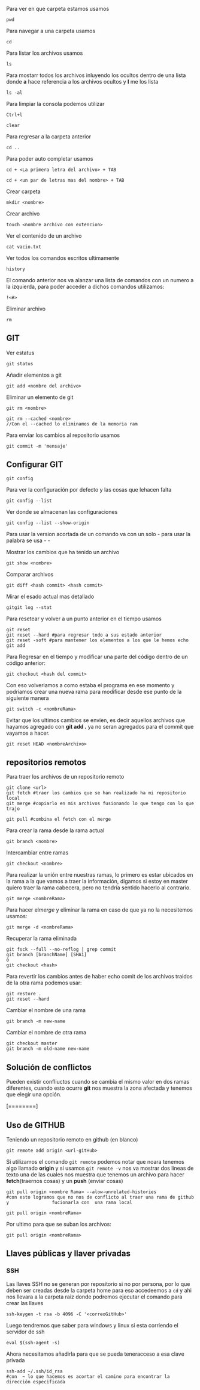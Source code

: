 Para ver en que carpeta estamos usamos

    pwd

Para navegar a una carpeta usamos

    cd

Para listar los archivos usamos

    ls

Para mostarr todos los archivos inluyendo los ocultos dentro de una lista donde **a** hace referencia a los archivos ocultos y **l** me los lista

    ls -al

Para limpiar la consola podemos utilizar

    Ctrl+l

    clear

Para regresar a la carpeta anterior

    cd ..

Para poder auto completar usamos

    cd + <La primera letra del archivo> + TAB

    cd + <un par de letras mas del nombre> + TAB

Crear carpeta

    mkdir <nombre>

Crear archivo

    touch <nombre archivo con extencion>

Ver el contenido de un archivo

    cat vacio.txt

Ver todos los comandos escritos ultimamente

    history

El comando anterior nos va alanzar una lista de comandos con un numero a la izquierda, para poder acceder a dichos comandos utilizamos:

    !<#>

Eliminar archivo

    rm 


## GIT

Ver estatus

    git status

Añadir elementos a git 

    git add <nombre del archivo>

Eliminar un elemento de git

    git rm <nombre>

    git rm --cached <nombre>
    //Con el --cached lo eliminamos de la memoria ram

Para enviar los cambios al repositorio usamos

	git commit -m 'mensaje'

## Configurar GIT

	git config

Para ver la configuración por defecto y las cosas que lehacen falta

	git config --list

Ver donde se almacenan las configuraciones

	git config --list --show-origin

Para usar la version acortada de un comando va con un solo  -  para usar la palabra se usa   - -

Mostrar los cambios que ha tenido un archivo

	git show <nombre>

Comparar archivos

	git diff <hash commit> <hash commit>

Mirar el esado actual mas detallado

	gitgit log --stat


Para resetear y volver a un punto anterior en el tiempo usamos

	git reset
	git reset --hard #para regresar todo a sus estado anterior 
	git reset -soft #para mantener los elementos a los que le hemos echo git add

Para Regresar en el tiempo y modificar una parte del código dentro de un código anterior:

	git checkout <hash del commit>

Con eso volveriamos a como estaba el programa en ese momento y podriamos crear una nueva rama para modificar desde ese punto de la siguiente manera

	git switch -c <nombreRama>

Evitar que los ultimos cambios se envien, es decir aquellos archivos que hayamos agregado con **git add .** ya no seran agregados para el commit que vayamos a hacer.  

	git reset HEAD <nombreArchivo>

## repositorios remotos

Para traer los archivos de un repositorio remoto

	git clone <url>
	git fetch #traer los cambios que se han realizado ha mi repositorio local
	git merge #copiarlo en mis archivos fusionando lo que tengo con lo que trajo
	
	git pull #combina el fetch con el merge

Para crear la rama desde la rama actual

	git branch <nombre>

Intercambiar entre ramas

	git checkout <nombre>

Para realizar la unión entre nuestras ramas, lo primero es estar ubicados en la rama a la que vamos a traer la información, digamos si estoy en master quiero traer la rama cabecera, pero no tendría sentido hacerlo al contrario.

	git merge <nombreRama>

Para hacer el*merge* y eliminar la rama en caso de que ya no la necesitemos usamos:

	git merge -d <nombreRama>


Recuperar la rama eliminada

	git fsck --full --no-reflog | grep commit
	git branch [branchName] [SHA1]
	ó
	git checkout <hash>


Para revertir los cambios antes de haber echo comit de los archivos traidos de la otra rama podemos usar:

	git restore .
	git reset --hard

Cambiar el nombre de una rama

	git branch -m new-name

Cambiar el nombre de otra rama

	git checkout master
	git branch -m old-name new-name


## Solución de conflictos

Pueden existir confliuctos cuando se cambia el mismo valor en dos ramas diferentes, cuando esto ocurre **git** nos muestra la zona afectada y tenemos que elegir una opción.


[========]

## Uso de GITHUB

Teniendo un repositorio remoto en github (en blanco)

	git remote add origin <url-gitHub>

Si utilizamos el comando  `git remote` podemos notar que noara tenemos algo llamado **origin** y si usamos `git remote -v` nos va mostrar dos lineas de texto una de las cuales nos muestra que tenemos un archivo para hacer **fetch**(traernos cosas) y un **push** (enviar cosas)

	git pull origin <nombre Rama> --alow-unrelated-histories
	#con esto logramos que no nos de conflicto al traer una rama de github y 				fucionarla con  una rama local

	git pull origin <nombreRama>

Por ultimo para que se suban los archivos:

	git pull origin <nombreRama>

## Llaves públicas y llaver privadas

### SSH

Las llaves SSH no se generan por repositorio si no por persona, por lo que deben ser creadas desde la carpeta home para eso accedeemos a `cd`  y ahi nos llevara a la carpeta raiz donde podremos ejecutar el comando para crear las llaves

	ssh-keygen -t rsa -b 4096 -C '<correoGitHub>'

Luego tendremos que saber para windows y linux si esta corriendo el servidor de ssh

	eval $(ssh-agent -s)

Ahora necesitamos añadirla para que se pueda teneracceso a esa clave privada

	ssh-add ~/.ssh/id_rsa
	#con  ~ lo que hacemos es acortar el camino para encontrar la dirección especificada


